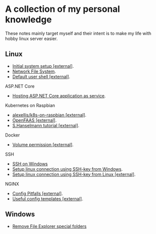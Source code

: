 # A collection of my personal knowledge
These notes mainly target myself and their intent is to make my life with hobby linux server easier.

## Linux

- [Initial system setup [external]](https://mattwilcox.net/web-development/setting-up-a-secure-home-web-server-with-raspberry-pi).
- [Network File System](linux/network-file-system.md).
- [Default user shell [external]](https://www.tecmint.com/change-a-users-default-shell-in-linux/).

ASP.NET Core
- [Hosting ASP.NET Core application as service](linux/asp-net-core-as-service.md).

Kubernetes on Raspbian

- [alexellis/k8s-on-raspbian [external]](https://github.com/alexellis/k8s-on-raspbian).
- [OpenFAAS [external]](https://blog.alexellis.io/your-serverless-raspberry-pi-cluster/).
- [S.Hanselmann tutorial [external]](https://www.hanselman.com/blog/HowToBuildAKubernetesClusterWithARMRaspberryPiThenRunNETCoreOnOpenFaas.aspx).

Docker

- [Volume permission [external]](https://medium.com/@nielssj/docker-volumes-and-file-system-permissions-772c1aee23ca).

SSH
- [SSH on Windows](linux/ssh-on-windows.md)
- [Setup linux connection using SSH-key from Windows](linux/ssh-key-from-windows.md).
- [Setup linux connection using SSH-key from Linux [external]](https://www.raspberrypi.org/documentation/remote-access/ssh/passwordless.md).

NGINX
- [Config Pitfalls [external]](https://www.nginx.com/resources/wiki/start/topics/tutorials/config_pitfalls/).
- [Useful config templates [external]](https://github.com/lebinh/nginx-conf).

## Windows

- [Remove File Explorer special folders](windows/remove-file-explorer-special-folders.md)
